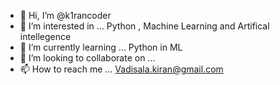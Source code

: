 - 👋 Hi, I’m @k1rancoder
- 👀 I’m interested in ... Python , Machine Learning and Artifical intellegence
- 🌱 I’m currently learning ... Python in ML
- 💞️ I’m looking to collaborate on ... 
- 📫 How to reach me ... Vadisala.kiran@gmail.com

<!---
k1rancoder/k1rancoder is a ✨ special ✨ repository because its `README.md` (this file) appears on your GitHub profile.
You can click the Preview link to take a look at your changes.
--->
